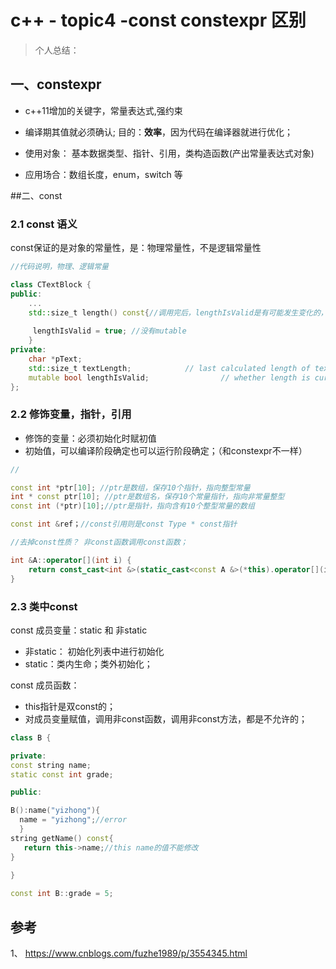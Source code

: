 # c++ - topic4 -const constexpr 区别


> 个人总结：
>


## 一、constexpr



* c++11增加的关键字，常量表达式,强约束
* 编译期其值就必须确认; 目的：**效率**，因为代码在编译器就进行优化；

* 使用对象： 基本数据类型、指针、引用，类构造函数(产出常量表达式对象)
* 应用场合：数组长度，enum，switch 等




##二、const 


### 2.1 const 语义

 const保证的是对象的常量性，是：物理常量性，不是逻辑常量性


``` c++
//代码说明，物理、逻辑常量

class CTextBlock { 
public: 
    ... 
    std::size_t length() const{//调用完后，lengthIsValid是有可能发生变化的，但const不是保证逻辑常量性，只保证物理常量行，各数据位不能变化，所以lengthIsValid是无法更改的；使用mutable来打破一些成员变量的常量性，即使是const函数，也可以修改成员变量；
    
     lengthIsValid = true; //没有mutable 
    }
private: 
    char *pText; 
    std::size_t textLength;            // last calculated length of textblock 
    mutable bool lengthIsValid;                // whether length is currently valid ，增加mutable来打破const限制 
};


```


### 2.2 修饰变量，指针，引用

* 修饰的变量：必须初始化时赋初值
* 初始值，可以编译阶段确定也可以运行阶段确定；（和constexpr不一样）


```c++
//

const int *ptr[10]; //ptr是数组，保存10个指针，指向整型常量
int * const ptr[10]; //ptr是数组名，保存10个常量指针，指向非常量整型
const int (*ptr)[10];//ptr是指针，指向含有10个整型常量的数组

const int &ref；//const引用则是const Type * const指针

//去掉const性质？ 非const函数调用const函数；

int &A::operator[](int i) {
    return const_cast<int &>(static_cast<const A &>(*this).operator[](i)); //先加上const，使其能调用到const函数；再去掉const特性；
}


```


### 2.3 类中const



const 成员变量：static 和 非static

* 非static： 初始化列表中进行初始化
* static：类内生命；类外初始化；


const 成员函数：
* this指针是双const的；
* 对成员变量赋值，调用非const函数，调用非const方法，都是不允许的；

```c++
class B {

private:
const string name;
static const int grade;

public:

B():name("yizhong"){
  name = "yizhong";//error
  }
string getName() const{
   return this->name;//this name的值不能修改
}  
  
}

const int B::grade = 5;


```














## 参考

1、 https://www.cnblogs.com/fuzhe1989/p/3554345.html

